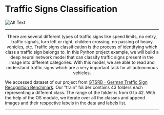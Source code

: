 # Traffic Signs Classification

![Alt Text](https://github.com/theS-K-B/dumpyard/blob/e6cfb1d363ff84e8eb8b4486a62a87a441003c05/CheeryShoddyAmurratsnake-size_restricted.gif)

---

<p align="center">There are several different types of traffic signs like speed limits, no entry, traffic signals, turn left or right, children crossing, no passing of heavy vehicles, etc. Traffic signs classification is the process of identifying which class a traffic sign belongs to. In this Python project example, we will build a deep neural network model that can classify traffic signs present in the image into different categories. With this model, we are able to read and understand traffic signs which are a very important task for all autonomous vehicles. 

We accessed dataset of our project from [GTSRB - German Traffic Sign Recognition Benchmark](https://https://www.kaggle.com/meowmeowmeowmeowmeow/gtsrb-german-traffic-sign). Our "train" foLder contains 43 folders each representing a different class. The range of the folder is from 0 to 42. With the help of the OS module, we iterate over all the classes and append images and their respective labels in the data and labels list.</p>

---

